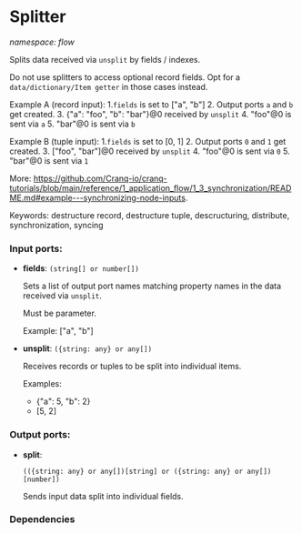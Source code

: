 # Splitter

_namespace: flow_

Splits data received via `unsplit` by fields / indexes.

Do not use splitters to access optional record fields. Opt for a `data/dictionary/Item getter` in those cases instead.

Example A (record input):
1.`fields` is set to ["a", "b"]
2. Output ports `a` and `b` get created.
3. {"a": "foo", "b": "bar"}@0 received by `unsplit`
4. "foo"@0 is sent via `a`
5. "bar"@0 is sent via `b`

Example B (tuple input):
1.`fields` is set to [0, 1]
2. Output ports `0` and `1` get created.
3. ["foo", "bar"]@0 received by `unsplit`
4. "foo"@0 is sent via `0`
5. "bar"@0 is sent via `1`

More: https://github.com/Cranq-io/cranq-tutorials/blob/main/reference/1_application_flow/1_3_synchronization/README.md#example---synchronizing-node-inputs.

Keywords: destructure record, destructure tuple, descructuring, distribute, synchronization, syncing

### Input ports:

* __fields__: ` (string[] or number[]) `

    Sets a list of output port names matching property names in the data received via `unsplit`.
    
    Must be parameter.
    
    Example:
    ["a", "b"]


* __unsplit__: ` ({string: any} or any[]) `

    Receives records or tuples to be split into individual items.
    
    Examples:
    * {"a": 5, "b": 2}
    * [5, 2]

### Output ports:

* __split__: 
    ```
    (({string: any} or any[])[string] or ({string: any} or any[])[number])
    ```

    Sends input data split into individual fields.

### Dependencies




